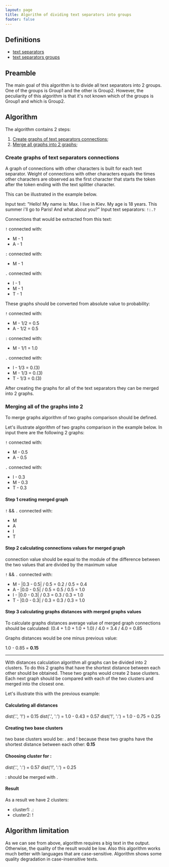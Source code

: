 ```yaml
---
layout: page
title: Algorithm of dividing text separators into groups
footer: false
---
```


## Definitions

* [text separators](./main-definitions.html#text-separators)
* [text separators groups](./main-definitions.html#text-separators-groups)

## Preamble

The main goal of this algorithm is to divide all text separators into 2 groups. One of the groups is Group1 and the other is Group2. However, the peculiarity of this algorithm is that it's not known which of the groups is Group1 and which is Group2.

## Algorithm 

The algorithm contains 2 steps:

1. [Create graphs of text separators connections](#create-graph-of-text-separators-connections);
2. [Merge all graphs into 2 graphs](#merging-all-of-graphs-into-2);

### <a id="create-graph-of-text-separators-connections"></a>Create graphs of text separators connections

A graph of connections with other characters is built for each text separator. Weight of connections with other characters equals the times other characters are observed as the first character that starts the token after the token ending with the text splitter character.

This can be illustrated in the example below.

Input text: "Hello! My name is: Max. I live in Kiev. My age is 18 years. This summer i'll go to Paris! And what about you?" 
Input text separators: `!:.?`

Connections that would be extracted from this text:

`!` connected with:

* M - 1
* A - 1

`:` connected with:

* M - 1

`.` connected with:

* I - 1
* M - 1
* T - 1

These graphs should be converted from absolute value to probability:

`!` connected with:

* M - 1/2 = 0.5
* A - 1/2 = 0.5

`:` connected with:

* M - 1/1 = 1.0

`.` connected with:

* I - 1/3 = 0.(3)
* M - 1/3 = 0.(3)
* T - 1/3 = 0.(3)

After creating the graphs for all of the text separators they can be merged into 2 graphs.

### <a id="merging-all-of-graphs-into-2"></a>Merging all of the graphs into 2

To merge graphs algorithm of two graphs comparison should be defined. 

Let's illustrate algorithm of two graphs comparison in the example below. In input there are the following 2 graphs:

`!` connected with:

* M - 0.5
* A - 0.5

`.` connected with:

* I - 0.3
* M - 0.3
* T - 0.3

#### Step 1 creating merged graph 

`!` && `.` connected with:

* M
* A
* I
* T

#### Step 2 calculating connections values for merged graph

connection value should be equal to the module of the difference between the two values that are divided by the maximum value  

`!` && `.` connected with:

* M - |0.3 - 0.5| / 0.5 = 0.2 / 0.5 = 0.4
* A - |0.0 - 0.5| / 0.5 = 0.5 / 0.5 = 1.0
* I - |0.0 - 0.3| / 0.3 = 0.3 / 0.3 = 1.0 
* T - |0.0 - 0.3| / 0.3 = 0.3 / 0.3 = 1.0

#### Step 3 calculating graphs distances with merged graphs values

To calculate graphs distances average value of merged graph connections should be calculated:
(0.4 + 1.0 + 1.0 + 1.0) / 4.0 = 3.4 / 4.0 = 0.85

Graphs distances would be one minus previous value:

1.0 - 0.85 = **0.15**

***

With distances calculation algorithm all graphs can be divided into 2 clusters. To do this 2 graphs that have the shortest distance between each other should be obtained. These two graphs would create 2 base clusters. Each next graph should be compared with each of the two clusters and merged into the closest one.

Let's illustrate this with the previous example:

#### Calculating all distances

dist('.', '!') = 0.15
dist('.', ':') = 1.0 - 0.43 = 0.57
dist('!', ':') = 1.0 - 0.75 = 0.25

#### Creating two base clusters

two base clusters would be: . and ! 
because these two graphs have the shortest distance between each other: **0.15**

#### Choosing cluster for :

dist('.', ':') = 0.57
dist('!', ':') = 0.25

: should be merged with .

#### Result

As a result we have 2 clusters:

* cluster1: .:
* cluster2: !

## Algorithm limitation

As we can see from above, algorithm requires a big text in the output. Otherwise, the quality of the result would be low. Also this algorithm works much better with languages that are case-sensitive. Algorithm shows some quality degradation in case-insensitive texts.